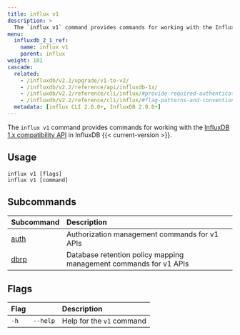 ```yaml
---
title: influx v1
description: >
  The `influx v1` command provides commands for working with the InfluxDB 1.x API in InfluxDB 2.x.
menu:
  influxdb_2_1_ref:
    name: influx v1
    parent: influx
weight: 101
cascade:
  related:
    - /influxdb/v2.2/upgrade/v1-to-v2/
    - /influxdb/v2.2/reference/api/influxdb-1x/
    - /influxdb/v2.2/reference/cli/influx/#provide-required-authentication-credentials, influx CLI—Provide required authentication credentials
    - /influxdb/v2.2/reference/cli/influx/#flag-patterns-and-conventions, influx CLI—Flag patterns and conventions
  metadata: [influx CLI 2.0.0+, InfluxDB 2.0.0+]
---
```


The `influx v1` command provides commands for working with the [InfluxDB 1.x compatibility API](/influxdb/v2.2/reference/api/influxdb-1x/) in InfluxDB {{< current-version >}}.

## Usage
```
influx v1 [flags]
influx v1 [command]
```

## Subcommands
| Subcommand                                           | Description                                                       |
|:-----------------------------------------------------|:----------------------------------------------                    |
| [auth](/influxdb/v2.2/reference/cli/influx/v1/auth/) | Authorization management commands for v1 APIs                     |
| [dbrp](/influxdb/v2.2/reference/cli/influx/v1/dbrp/) | Database retention policy mapping management commands for v1 APIs |

## Flags
| Flag |          | Description               |
|:-----|:---------|:--------------------------|
| `-h` | `--help` | Help for the `v1` command |
